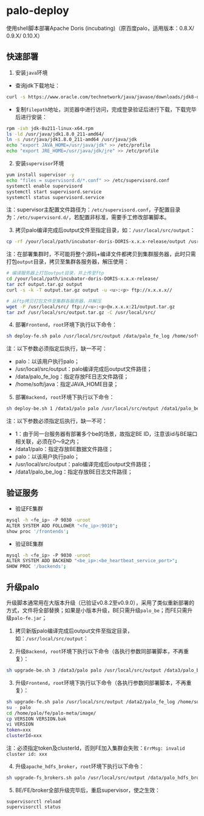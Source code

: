 # palo-deploy
使用shell脚本部署Apache Doris (incubating)（原百度palo，适用版本：0.8.X/ 0.9.X/ 0.10.X）

## 快速部署

1. 安装`java`环境

- 查询jdk下载地址：

```bash
curl -s https://www.oracle.com/technetwork/java/javase/downloads/jdk8-downloads-2133151.html|grep linux-x64.rpm
```

- 复制`filepath`地址，浏览器中进行访问，完成登录验证后进行下载，下载完毕后进行安装：

```bash
rpm -ivh jdk-8u211-linux-x64.rpm 
ls -ld /usr/java/jdk1.8.0_211-amd64/
ln -s /usr/java/jdk1.8.0_211-amd64 /usr/java/jdk
echo "export JAVA_HOME=/usr/java/jdk" >> /etc/profile
echo "export JRE_HOME=/usr/java/jdk/jre" >> /etc/profile
```

2. 安装`supervisor`环境

```bash
yum install supervisor -y
echo "files = supervisord.d/*.conf" >> /etc/supervisord.conf
systemctl enable supervisord
systemctl start supervisord.service
systemctl status supervisord.service
```

注：supervisor主配置文件路径为：`/etc/supervisord.conf`，子配置目录为：`/etc/supervisord.d/`，若配置非标准，需要手工修改部署脚本。

3. 拷贝palo编译完成后output文件至指定目录，如：`/usr/local/src/output`：

```bash
cp -rf /your/local/path/incubator-doris-DORIS-x.x.x-release/output /usr/local/src/output
```

注：在部署集群时，不可能将整个源码+编译文件都拷贝到集群服务器，此时只需打包`output`目录，拷贝至集群各服务器，解压使用：

```bash
# 编译服务器上打包output目录，并上传至ftp
cd /your/local/path/incubator-doris-DORIS-x.x.x-release/
tar zcf output.tar.gz output
curl -s -k -T output.tar.gz output -u <u>:<p> ftp://x.x.x.x//

# 从ftp拷贝打包文件至集群各服务器，并解压
wget -P /usr/local/src/ ftp://<u>:<p>@x.x.x.x:21/output.tar.gz
tar zxf /usr/local/src/output.tar.gz -C /usr/local/src/
```

4. 部署`Frontend`，`root`环境下执行以下命令：

```bash
sh deploy-fe.sh palo /usr/local/src/output /data/palo_fe_log /home/soft/java
```

注：以下参数必须指定后执行，缺一不可：

- palo：以该用户执行palo；
- /usr/local/src/output：palo编译完成后output文件路径；
- /data/palo_fe_log：指定存放FE日志文件路径；
- /home/soft/java：指定JAVA_HOME目录；

5. 部署`Backend`，`root`环境下执行以下命令：

```bash
sh deploy-be.sh 1 /data1/palo palo /usr/local/src/output /data1/palo_be_log
```

注：以下参数必须指定后执行，缺一不可：

- 1：由于同一台服务器有部署多个be的场景，故指定BE ID，注意该id与BE端口相关联，必须在0～9之内；
- /data1/palo：指定存放BE数据文件路径；
- palo：以该用户执行palo；
- /usr/local/src/output：palo编译完成后output文件路径；
- /data1/palo_be_log：指定存放BE日志文件路径；

## 验证服务

- 验证FE集群

```bash
mysql -h <fe_ip> -P 9030 -uroot
ALTER SYSTEM ADD FOLLOWER "<fe_ip>:9010";
show proc '/frontends';
```

- 验证BE集群

```bash
mysql -h <fe_ip> -P 9030 -uroot
ALTER SYSTEM ADD BACKEND "<be_ip>:<be_heartbeat_service_port>";
SHOW PROC '/backends';
```

## 升级palo

升级脚本通常用在大版本升级（已验证v0.8.2至v0.9.0），采用了类似重新部署的方式，文件将全部替换；如果是小版本升级，BE只需升级`palo_be`；而FE只需升级`palo-fe.jar`；

1. 拷贝新版palo编译完成后output文件至指定目录，如：`/usr/local/src/output`：

2. 升级`Backend`，`root`环境下执行以下命令（各执行参数同部署脚本，不再重复）：

```bash
sh upgrade-be.sh 3 /data3/palo palo /usr/local/src/output /data3/palo_be_log
```

3. 升级`Frontend`，`root`环境下执行以下命令（各执行参数同部署脚本，不再重复）：

```bash
sh upgrade-fe.sh palo /usr/local/src/output /data2/palo_fe_log /home/soft/java
su - palo
cd /home/palo/fe/palo-meta/image/
cp VERSION VERSION.bak
vi VERSION
token=xxx
clusterId=xxx
```

注：必须指定token及clusterId，否则FE加入集群会失败：`ErrMsg: invalid cluster id: xxx`

4. 升级`apache_hdfs_broker`，`root`环境下执行以下命令：

```bash
sh upgrade-fs_brokers.sh palo /usr/local/src/output /data/palo_hdfs_broker_log /home/soft/java
```

5. BE/FE/broker全部升级完毕后，重启supervisor，使之生效：

```
supervisorctl reload
supervisorctl status
```
